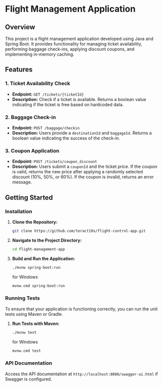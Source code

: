 # Flight Management Application

## Overview

This project is a flight management application developed using Java and Spring Boot. It provides functionality for managing ticket availability, performing baggage check-ins, applying discount coupons, and implementing in-memory caching.

## Features

### 1. Ticket Availability Check
- **Endpoint:** `GET /tickets/{ticketId}`
- **Description:** Check if a ticket is available. Returns a boolean value indicating if the ticket is free based on hardcoded data.

### 2. Baggage Check-in
- **Endpoint:** `POST /baggage/checkin`
- **Description:** Users provide a `destinationId` and `baggageId`. Returns a boolean value indicating the success of the check-in.

### 3. Coupon Application
- **Endpoint:** `POST /tickets/coupon_discount`
- **Description:** Users submit a `couponId` and the ticket price. If the coupon is valid, returns the new price after applying a randomly selected discount (10%, 50%, or 60%). If the coupon is invalid, returns an error message.

## Getting Started


### Installation
1. **Clone the Repository:**
    ```bash
    git clone https://github.com/teract10s/flight-control-app.git
    ```

2. **Navigate to the Project Directory:**
    ```bash
    cd flight-management-app
    ```

3. **Build and Run the Application:**
    ```bash
    ./mvnw spring-boot:run
    ```
   for Windows
    ```bash
    mvnw.cmd spring-boot:run
    ```

### Running Tests
To ensure that your application is functioning correctly, you can run the unit tests using Maven or Gradle.

1. **Run Tests with Maven:**
    ```bash
    ./mvnw test
    ```
   for Windows
    ```bash
    mvnw.cmd test
    ```

### API Documentation
Access the API documentation at `http://localhost:8080/swagger-ui.html` if Swagger is configured.